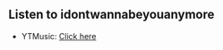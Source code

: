 ## Listen to idontwannabeyouanymore
- YTMusic: [Click here](https://music.youtube.com/watch?v=MDedqBwm-yI)